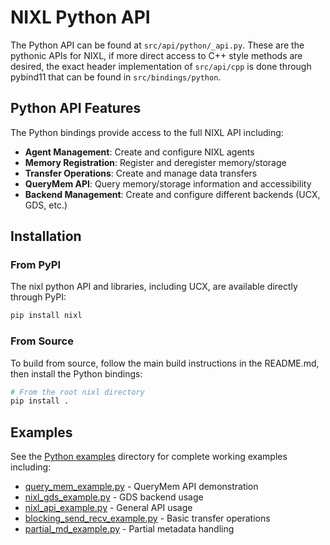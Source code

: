 # NIXL Python API

The Python API can be found at `src/api/python/_api.py`. These are the pythonic APIs for NIXL, if more direct access to C++ style methods are desired,
the exact header implementation of `src/api/cpp` is done through pybind11 that can be found in `src/bindings/python`.

## Python API Features

The Python bindings provide access to the full NIXL API including:

- **Agent Management**: Create and configure NIXL agents
- **Memory Registration**: Register and deregister memory/storage
- **Transfer Operations**: Create and manage data transfers
- **QueryMem API**: Query memory/storage information and accessibility
- **Backend Management**: Create and configure different backends (UCX, GDS, etc.)

## Installation

### From PyPI

The nixl python API and libraries, including UCX, are available directly through PyPI:

```bash
pip install nixl
```

### From Source

To build from source, follow the main build instructions in the README.md, then install the Python bindings:

```bash
# From the root nixl directory
pip install .
```

## Examples

See the [Python examples](../examples/python/) directory for complete working examples including:

- [query_mem_example.py](../examples/python/query_mem_example.py) - QueryMem API demonstration
- [nixl_gds_example.py](../examples/python/nixl_gds_example.py) - GDS backend usage
- [nixl_api_example.py](../examples/python/nixl_api_example.py) - General API usage
- [blocking_send_recv_example.py](../examples/python/blocking_send_recv_example.py) - Basic transfer operations
- [partial_md_example.py](../examples/python/partial_md_example.py) - Partial metadata handling
